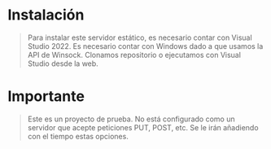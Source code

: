 # Instalación

> Para instalar este servidor estático, es necesario contar con Visual Studio 2022.
> Es necesario contar con Windows dado a que usamos la API de Winsock. Clonamos repositorio o ejecutamos con Visual Studio desde la web.

# Importante

> Este es un proyecto de prueba. No está configurado como un servidor que acepte peticiones PUT, POST, etc. Se le irán añadiendo con el tiempo estas opciones.
